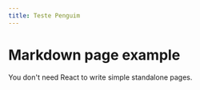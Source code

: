 ```yaml
---
title: Teste Penguim
---
```


# Markdown page example

You don't need React to write simple standalone pages.
